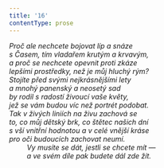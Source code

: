 ```yaml
---
title: '16'
contentType: prose
---
```


_Proč ale nechcete bojovat líp a snáze  
s Časem, tím vladařem krutým a krvavým,  
a proč se nechcete opevnit proti zkáze  
lepšími prostředky, než je můj hluchý rým?  
Stojíte před svými nejkrásnějšími lety  
a mnohý panenský a neosetý sad  
by rodil s radostí živoucí vaše květy,  
jež se vám budou víc než portrét podobat.  
Tak v živých liniích na živu zachová se  
to, co můj dětský brk, co štětec našich dní  
s vší vnitřní hodnotou a v celé vnější kráse  
pro oči budoucích zachovat neumí.  
         Vy musíte se dát, jestli se chcete mít —  
         a ve svém díle pak budete dál zde žít._
